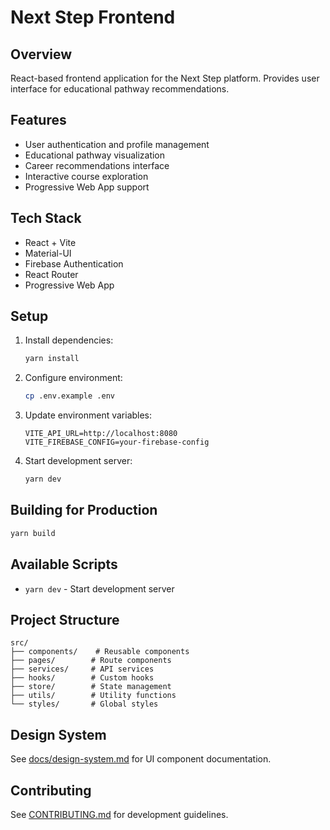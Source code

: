 # Next Step Frontend

## Overview
React-based frontend application for the Next Step platform. Provides user interface for educational pathway recommendations.

## Features
- User authentication and profile management
- Educational pathway visualization
- Career recommendations interface
- Interactive course exploration
- Progressive Web App support

## Tech Stack
- React + Vite
- Material-UI
- Firebase Authentication
- React Router
- Progressive Web App

## Setup
1. Install dependencies:
   ```bash
   yarn install
   ```

2. Configure environment:
   ```bash
   cp .env.example .env
   ```

3. Update environment variables:
   ```env
   VITE_API_URL=http://localhost:8080
   VITE_FIREBASE_CONFIG=your-firebase-config
   ```

4. Start development server:
   ```bash
   yarn dev
   ```

## Building for Production
```bash
yarn build
```

## Available Scripts
- `yarn dev` - Start development server

## Project Structure
```
src/
├── components/    # Reusable components
├── pages/        # Route components
├── services/     # API services
├── hooks/        # Custom hooks
├── store/        # State management
├── utils/        # Utility functions
└── styles/       # Global styles
```

## Design System
See [docs/design-system.md](docs/design-system.md) for UI component documentation.

## Contributing
See [CONTRIBUTING.md](CONTRIBUTING.md) for development guidelines.
